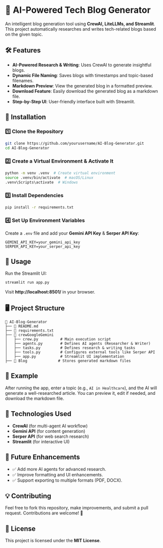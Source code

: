 # 🚀 AI-Powered Tech Blog Generator

An intelligent blog generation tool using **CrewAI, LiteLLMs, and Streamlit**. This project automatically researches and writes tech-related blogs based on the given topic.

## 🛠 Features
- **AI-Powered Research & Writing**: Uses CrewAI to generate insightful blogs.
- **Dynamic File Naming**: Saves blogs with timestamps and topic-based filenames.
- **Markdown Preview**: View the generated blog in a formatted preview.
- **Download Feature**: Easily download the generated blog as a markdown file.
- **Step-by-Step UI**: User-friendly interface built with Streamlit.

## 📌 Installation

### 1️⃣ Clone the Repository
```bash
git clone https://github.com/yourusername/AI-Blog-Generator.git
cd AI-Blog-Generator
```

### 2️⃣ Create a Virtual Environment & Activate It
```bash
python -m venv .venv  # Create virtual environment
source .venv/bin/activate  # macOS/Linux
.venv\Scripts\activate  # Windows
```

### 3️⃣ Install Dependencies
```bash
pip install -r requirements.txt
```

### 4️⃣ Set Up Environment Variables
Create a `.env` file and add your **Gemini API Key** & **Serper API Key**:
```
GEMINI_API_KEY=your_gemini_api_key
SERPER_API_KEY=your_serper_api_key
```

## 🚀 Usage
Run the Streamlit UI:
```bash
streamlit run app.py
```
Visit **http://localhost:8501/** in your browser.

## 🖥️ Project Structure
```
📂 AI-Blog-Generator
├── 📜 README.md
├── 📜 requirements.txt
├── 📂 crewGoogleGemini
│   ├── crew.py          # Main execution script
│   ├── agents.py        # Defines AI agents (Researcher & Writer)
│   ├── tasks.py         # Defines research & writing tasks
│   ├── tools.py         # Configures external tools like Serper API
│   ├── app.py           # Streamlit UI implementation
├── 📂 Blog              # Stores generated markdown files
```

## 📝 Example
After running the app, enter a topic (e.g., `AI in Healthcare`), and the AI will generate a well-researched article. You can preview it, edit if needed, and download the markdown file.

## 🤖 Technologies Used
- **CrewAI** (for multi-agent AI workflow)
- **Gemini API** (for content generation)
- **Serper API** (for web search research)
- **Streamlit** (for interactive UI)

## 📌 Future Enhancements
- ✅ Add more AI agents for advanced research.
- ✅ Improve formatting and UI enhancements.
- ✅ Support exporting to multiple formats (PDF, DOCX).

## 💡 Contributing
Feel free to fork this repository, make improvements, and submit a pull request. Contributions are welcome! 🚀

## 📜 License
This project is licensed under the **MIT License**.
